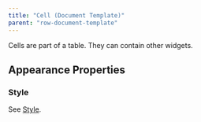 ```yaml
---
title: "Cell (Document Template)"
parent: "row-document-template"
---
```


Cells are part of a table. They can contain other widgets.

## Appearance Properties

### Style

See [Style](style).
